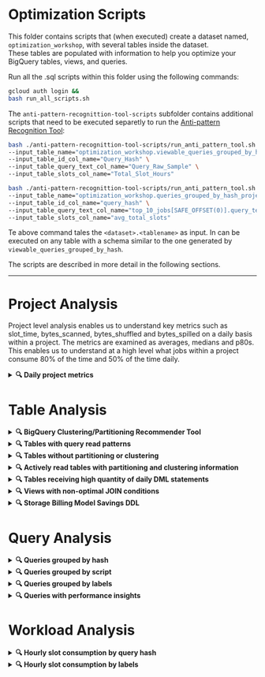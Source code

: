 # Optimization Scripts

This folder contains scripts that (when executed) create a dataset
named, `optimization_workshop`, with several tables inside the dataset. \
These tables are populated with information to help you optimize your BigQuery
tables, views, and queries.

Run all the .sql scripts within this folder using the following commands:

```bash
gcloud auth login &&
bash run_all_scripts.sh
```

The `anti-pattern-recognittion-tool-scripts` subfolder contains additional scripts that need to be executed separetly to run 
the [Anti-pattern Recognition Tool](https://github.com/GoogleCloudPlatform/bigquery-antipattern-recognition/tree/main): 
```bash
bash ./anti-pattern-recognittion-tool-scripts/run_anti_pattern_tool.sh \
--input_table_name="optimization_workshop.viewable_queries_grouped_by_hash" \
--input_table_id_col_name="Query_Hash" \
--input_table_query_text_col_name="Query_Raw_Sample" \
--input_table_slots_col_name="Total_Slot_Hours"

bash ./anti-pattern-recognittion-tool-scripts/run_anti_pattern_tool.sh \
--input_table_name="optimization_workshop.queries_grouped_by_hash_project" \
--input_table_id_col_name="query_hash" \
--input_table_query_text_col_name="top_10_jobs[SAFE_OFFSET(0)].query_text" \
--input_table_slots_col_name="avg_total_slots"
```

Te above command tales the `<dataset>.<tablename>` as input. In can be executed on any table with a schema similar to the one generated by `viewable_queries_grouped_by_hash`.

The scripts are described in more detail in the following sections.

---

# Project Analysis

Project level analysis enables us to understand key metrics such as slot_time,
bytes_scanned, bytes_shuffled and bytes_spilled on a daily basis within a
project. The metrics are examined as averages, medians and p80s. This enables us
to understand at a high level what jobs within a project consume 80% of the time
and 50% of the time daily.

<details><summary><b>&#128269; Daily project metrics</b></summary>

## Daily project metrics

The [daily_project_analysis.sql](daily_project_analysis.sql) script creates a
table called,
`daily_project_analysis` of daily slot consumption metrics (for a 30day period)
for all your projects.

### Examples of querying script results

* Top 100 tables with the highest slot consumption

    ```sql
    SELECT *
    FROM optimization_workshop.daily_project_analysis
    ORDER BY total_slot_ms DESC
    LIMIT 100
    ```

</details>

# Table Analysis

<details><summary><b>&#128269; BigQuery Clustering/Partitioning Recommender Tool</b></summary>

## BigQuery Clustering/Partitioning Recommender Tool

The BigQuery partitioning and clustering recommender analyzes workflows on your
BigQuery tables and offers recommendations to better optimize your workflows and
query costs using either table partitioning or table clustering. The recommender
uses your BigQuery's workload execution data from the past 30 days to analyze
each BigQuery table for suboptimal partitioning and clustering configurations.

> [!IMPORTANT]
> Before you can view partition and cluster recommendations, you
> need to [enable the Recommender API](https://cloud.google.com/recommender/docs/enabling)
> as shown in the following sections.

### Enable using gcloud

```bash
# The following script retrieves all distinct projects from the JOBS_BY_ORGANIZATION view
# and then enables the recommender API for each project.
projects=$(
  bq query \
    --nouse_legacy_sql \
    --format=csv \
    "SELECT DISTINCT project_id FROM \`region-us\`.INFORMATION_SCHEMA.JOBS_BY_ORGANIZATION" \
    | sed 1d
);
for proj in $projects; do
  gcloud services --project="${proj}" enable recommender.googleapis.com &
done
```

### Enable using Terraform

```hcl
resource "google_project_service" "recommender_service" {
  project = "your-project"
  service = "recommender.googleapis.com"
}
```

### View your partition and cluster recommendations

Once you've enabled the Recommender API,
you can [view your partition and cluster recommendations](https://cloud.google.com/bigquery/docs/view-partition-cluster-recommendations#view_recommendations)
in the Cloud Console or via the gcloud command-line tool.

> [!NOTE]
> The most scalable method for viewing your partition and cluster
> recommendations is to export your recommendations to BigQuery. 
> You can do this by creating a Data Transfer Service (DTS) job to export your
> recommendations to BigQuery.
> See [Exporting recommendations to BigQuery](https://cloud.google.com/recommender/docs/bq-export/export-recommendations-to-bq#create_a_data_transfer_for_recommendations)
> for more information.

Once you set up the DTS job to export your recommendations to BigQuery, you can 
run the following query to get the most recent recommendations for partitioning
and clustering your tables.

```sql
CREATE TEMP FUNCTION extract_table(target_resources ARRAY<STRING>) AS((
  SELECT ARRAY_AGG(
    REGEXP_REPLACE(REGEXP_EXTRACT(target_resource, r'\/projects\/(.*?\/datasets\/.*?\/tables\/.*)'), "(/datasets/|/tables/)", ".")
  ) 
  FROM UNNEST(target_resources) target_resource)[OFFSET(0)]
);
SELECT
  MAX(last_refresh_time) AS latest_recommendation_time,
  recommender_subtype AS recommendation,
  MAX_BY(JSON_VALUE_ARRAY(COALESCE(
    PARSE_JSON(recommendation_details).overview.partitionColumns,
    PARSE_JSON(recommendation_details).overview.clusterColumns)),
  last_refresh_time) AS columns_to_cluster_or_partition,
  extract_table(target_resources) AS table,
  bqutil.fn.table_url(extract_table(target_resources)) AS table_url,
  JSON_VALUE(PARSE_JSON(recommendation_details).overview.partitionTimeUnit) AS partition_time_unit,
-- Replace the table below with your own table that you created when you 
-- set up the DTS job to export your recommendations to BigQuery.
FROM YOUR_PROJECT.YOUR_DATASET.recommendations_export
WHERE recommender = "google.bigquery.table.PartitionClusterRecommender"
GROUP BY recommendation, table, partition_time_unit, table_url
```

</details>

<details><summary><b>&#128269; Tables with query read patterns</b></summary>

## Tables with query read patterns

The [table_read_patterns.sql](table_read_patterns.sql) script creates a table
named, `table_read_patterns`, that contains usage data to help you determine:

* Which tables (when queried) are resulting in high slot consumption.
* Which tables are most frequently queried.

### Examples of querying script results

* Tables grouped by similar filter predicates

    ```sql
    SELECT
      table_id,
      bqutil.fn.table_url(table_id) AS table_url,
      (SELECT STRING_AGG(column ORDER BY COLUMN) FROM UNNEST(predicates)) column_list,
      (SELECT STRING_AGG(operator ORDER BY COLUMN) FROM UNNEST(predicates)) operator_list,
      (SELECT STRING_AGG(value ORDER BY COLUMN) FROM UNNEST(predicates)) value_list,
      SUM(stage_slot_ms) AS total_slot_ms,
      COUNT(DISTINCT DATE(creation_time)) as num_days_queried,
      COUNT(*) AS num_occurrences,
      COUNT(DISTINCT job_id) as job_count,
      ARRAY_AGG(CONCAT(project_id,':us.',job_id) ORDER BY total_slot_ms LIMIT 10) AS job_id_array,
      ARRAY_AGG(bqutil.fn.job_url(project_id || ':us.' || job_id)) AS job_url_array,
    FROM optimization_workshop.table_read_patterns
    GROUP BY 1,2,3,4,5;
    ```

* Top 100 tables with the highest slot consumption

    ```sql  
    SELECT
      table_id,
      bqutil.fn.table_url(table_id) AS table_url,
      SUM(stage_slot_ms) AS total_slot_ms,
      COUNT(DISTINCT DATE(creation_time)) as num_days_queried,
      COUNT(*) AS num_occurrences,
      COUNT(DISTINCT job_id) as job_count,
    FROM optimization_workshop.table_read_patterns
    GROUP BY 1,2
    ORDER BY total_slot_ms DESC
    LIMIT 100
    ```

* Top 100 most frequently queried tables

    ```sql
    SELECT
      table_id,
      bqutil.fn.table_url(table_id) AS table_url,
      SUM(stage_slot_ms) AS total_slot_ms,
      COUNT(DISTINCT DATE(creation_time)) as num_days_queried,
      COUNT(*) AS num_occurrences,
      COUNT(DISTINCT job_id) as job_count,
    FROM optimization_workshop.table_read_patterns
    GROUP BY 1,2
    ORDER BY num_occurrences DESC
    LIMIT 100
    ```

</details>

<details><summary><b>&#128269; Tables without partitioning or clustering</b></summary>

## Tables without partitioning or clustering

The [tables_without_partitioning_or_clustering.sql](tables_without_partitioning_or_clustering.sql)
script creates a table named, `tables_without_part_clust`,
that contains a list of tables which meet any of the following conditions:

- not partitioned
- not clustered
- neither partitioned nor clustered

### Examples of querying script results

* Top 100 largest tables without partitioning or clustering

    ```sql
    SELECT *
    FROM optimization_workshop.tables_without_part_clust
    ORDER BY logical_gigabytes DESC
    LIMIT 100
    ```

</details>

<details><summary><b>&#128269; Actively read tables with partitioning and clustering information</b></summary>

## Actively read tables with partitioning and clustering information

> [!IMPORTANT]
> The [actively_read_tables_with_partitioning_clustering_info.sql](optimization/actively_read_tables_with_partitioning_clustering_info.sql) 
> script depends on the `table_read_patterns` table so you must first run the
> [table_read_patterns.sql](optimization/table_read_patterns.sql) script.

The [actively_read_tables_with_partitioning_clustering_info.sql](actively_read_tables_with_partitioning_clustering_info.sql)
script creates a table named, `actively_read_tables_with_part_clust_info`
that contains a list of actively read tables along with their partitioning and
clustering information.

### Examples of querying script results

* Top 100 largest **actively read** tables without partitioning or clustering

    ```sql
    SELECT *
    FROM optimization_workshop.actively_read_tables_with_part_clust_info
    WHERE clustering_columns IS NULL OR partitioning_column IS NULL
    ORDER BY logical_gigabytes DESC
    LIMIT 100
    ```

</details>

<details><summary><b>&#128269; Tables receiving high quantity of daily DML statements</b></summary>

## Tables receiving high quantity of daily DML statements

The [frequent_daily_table_dml.sql](frequent_daily_table_dml.sql) script creates
a table named, `frequent_daily_table_dml`, that contains tables that have had
more than 24 daily DML statements run against them in the past 30 days.

### Examples of querying script results

* Top 100 tables with the most DML statements per table in a day

  ```sql
  SELECT
    table_id,
    table_url,
    ANY_VALUE(dml_execution_date HAVING MAX daily_dml_per_table) AS sample_dml_execution_date,
    ANY_VALUE(job_urls[OFFSET(0)] HAVING MAX daily_dml_per_table) AS sample_dml_job_url,
    MAX(daily_dml_per_table) max_daily_table_dml,
  FROM optimization_workshop.frequent_daily_table_dml
  GROUP BY table_id, table_url
  ORDER BY max_daily_table_dml DESC
  LIMIT 100;
  ```

</details>

<details><summary><b>&#128269; Views with non-optimal JOIN conditions</b></summary>

## Views with non-optimal JOIN conditions

The [views_with_nonoptimal_join_condition.sql](views_with_nonoptimal_join_condition.sql)
script creates a table named, `views_with_nonoptimal_join_condition`, that
contains views with JOINs where the JOIN condition is potentially non-optimal.

</details>

<details><summary><b>&#128269; Storage Billing Model Savings DDL </b></summary>

## Storage Billing Model Savings DDL

The [storage_billing_model_savings_ddl.sql](storage_billing_model_savings_ddl.sql) script
creates a table named, `storage_billing_model_savings_ddl` which forecasts which datasets will benefit from
either the physical or logical storage billing model, and provides the DDL to adjust them across your organization.

Instructions: Search for marker 'REMEMBER' to tune the queries at your will. You must adjust the region that you're interested in
and the pricing for each region found [here](https://cloud.google.com/bigquery/pricing#storage).

### Examples of querying script results

* Top 10 datasets with their respective recommended storage billing model, ordered by forecasted savings

  ```sql
  SELECT project_name, dataset_name, currently_on, better_on, monthly_savings, ddl
  FROM optimization_workshop.storage_billing_model_savings_ddl
  ORDER BY monthly_savings DESC
  LIMIT 10
  ```

</details>

# Query Analysis

<details><summary><b>&#128269; Queries grouped by hash</b></summary>

## Queries grouped by hash

The [queries_grouped_by_hash.sql](queries_grouped_by_hash.sql) script creates a
table named,
`queries_grouped_by_hash`. This table groups queries by their normalized query
pattern, which ignores
comments, parameter values, UDFs, and literals in the query text.
This allows us to group queries that are logically the same, but
have different literals. The `queries_grouped_by_hash` table does not expose the
raw SQL text of the queries.

The [viewable_queries_grouped_by_hash.sql](viewable_queries_grouped_by_hash.sql)
script creates a table named,
`viewable_queries_grouped_by_hash`. This table is similar to
the `queries_grouped_by_hash` table, but it
exposes the raw SQL text of the queries.
The `viewable_queries_grouped_by_hash.sql` script runs much slower
in execution than the `queries_grouped_by_hash.sql` script because it has to
loop over all projects and for each
project query the `INFORMATION_SCHEMA.JOBS_BY_PROJECT` view.

For example, the following queries would be grouped together because the date
literal filters are ignored:

```sql
SELECT * FROM my_table WHERE date = '2020-01-01';
SELECT * FROM my_table WHERE date = '2020-01-02';
SELECT * FROM my_table WHERE date = '2020-01-03';
```

Running the `run_anti_pattern_tool.sh` bash script will build and run the Anti-Pattern Recognition tool and output the results to the `viewable_queries_grouped_by_hash` table in the `recommendation` column. The tool will identify syntaxes that are know to frequently cause performance issues. 

### Examples of querying script results

* Top 100 queries with the highest bytes processed

  ```sql
  SELECT *
  FROM optimization_workshop.queries_grouped_by_hash
  ORDER BY total_gigabytes_processed DESC
  LIMIT 100
  ```

* Top 100 recurring queries with the highest slot hours consumed

  ```sql
  SELECT *
  FROM optimization_workshop.queries_grouped_by_hash
  ORDER BY total_slot_hours * days_active * job_count DESC 
  LIMIT 100
  ```

</details>

<details><summary><b>&#128269; Queries grouped by script</b></summary>

## Queries grouped by script

The [queries_grouped_by_script.sql](queries_grouped_by_script.sql) script
creates a table named,
`queries_grouped_by_script`. This table groups queries by their parent job id
which means that any queries that
were executed as part of a script (multi-statement query) will be grouped
together. This table is helpful if you
want to see which particular scripts are most inefficient.

### Examples of querying script results

* Top 100 scripts with the highest bytes processed

  ```sql
  SELECT *
  FROM optimization_workshop.queries_grouped_by_script
  ORDER BY total_gigabytes_processed DESC
  LIMIT 100
  ```

* Top 100 scripts with the highest slot hours consumed

  ```sql
  SELECT *
  FROM optimization_workshop.queries_grouped_by_script
  ORDER BY total_slot_hours DESC
  LIMIT 100
  ```

* Top 100 scripts with the highest slot hours consumed that doesn't include
  INFO_SCHEMA views

  ```sql
  SELECT *
  FROM optimization_workshop.queries_grouped_by_script
  WHERE NOT EXISTS(
    SELECT 1
    FROM UNNEST(referenced_tables) table
    WHERE table LIKE "INFORMATION_SCHEMA%"
  )
  ORDER BY total_slots DESC
  LIMIT 100
  ```

</details>

<details><summary><b>&#128269; Queries grouped by labels</b></summary>

## Queries grouped by labels

The [queries_grouped_by_labels.sql](queries_grouped_by_labels.sql) script
creates a table named,
`queries_grouped_by_labels`. This table groups queries by their labels 
(after formatting all labels as a STRUCT string) which allows you to analyze
different groups of queries based on their labels.

</details>

<details><summary><b>&#128269; Queries with performance insights</b></summary>

## Queries with performance insights

The [query_performance_insights.sql](query_performance_insights.sql) script
creates a table named, `query_performance_insights` retrieves all queries that
have had performance insights
generated for them in the past 30 days.

### Examples of querying script results

* Top 100 queries with most # of performance insights

  ```sql
  SELECT
    job_url,
    (SELECT COUNT(1)
    FROM UNNEST(performance_insights.stage_performance_standalone_insights) perf_insight
    WHERE perf_insight.slot_contention
    ) AS num_stages_with_slot_contention,
    (SELECT COUNT(1)
    FROM UNNEST(performance_insights.stage_performance_standalone_insights) perf_insight
    WHERE perf_insight.insufficient_shuffle_quota
    ) AS num_stages_with_insufficient_shuffle_quota,
    (SELECT ARRAY_AGG(perf_insight.input_data_change.records_read_diff_percentage IGNORE NULLS)
    FROM UNNEST(performance_insights.stage_performance_change_insights) perf_insight
    ) AS records_read_diff_percentages
  FROM optimization_workshop.query_performance_insights
  ORDER BY (
    num_stages_with_slot_contention 
    + num_stages_with_insufficient_shuffle_quota
    + ARRAY_LENGTH(records_read_diff_percentages)
  ) DESC
  LIMIT 100
  ```

</details>

# Workload Analysis

<details><summary><b>&#128269; Hourly slot consumption by query hash</b></summary>

## Hourly slot consumption by query hash

The [hourly_slot_consumption_by_query_hash](hourly_slot_consumption_by_query_hash.sql) script
creates a table named, `hourly_slot_consumption_by_query_hash`. This table
groups queries by their query hash and then shows for every hour timeslice how
much of that hour's slots each query hash consumed.

### Examples of querying script results

* Top 10 hours which had the highest slot consumption along with the top 10 
  query hashes/patterns that consumed the most slots during those hours.

  ```sql
  SELECT *
  FROM optimization_workshop.hourly_slot_consumption_by_query_hash
  ORDER BY period_total_slot_hours DESC
  LIMIT 10
  ``` 

</details>

<details><summary><b>&#128269; Hourly slot consumption by labels</b></summary>

## Hourly slot consumption by labels

The [hourly_slot_consumption_by_labels](hourly_slot_consumption_by_labels.sql)
script creates a table named, `hourly_slot_consumption_by_labels`. This table
groups queries by their labels and then shows for every hour timeslice how much
of that hour's slots each grouping of labels consumed.

### Examples of querying script results

* Top 10 hours which had the highest slot consumption and the top 10 query
  labels that consumed the most slots during those hours.

  ```sql
  SELECT *
  FROM optimization_workshop.hourly_slot_consumption_by_labels
  ORDER BY period_total_slot_hours DESC
  LIMIT 10
  ``` 

</details>
